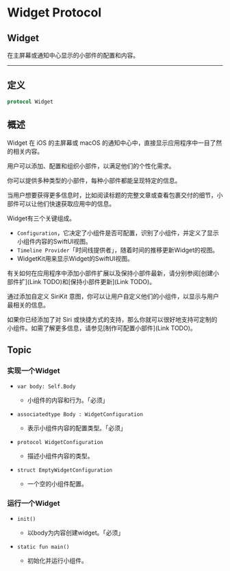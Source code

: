 # Widget Protocol

## Widget

在主屏幕或通知中心显示的小部件的配置和内容。

****

## 定义

```swift
protocol Widget
```

## 概述

Widget 在 iOS 的主屏幕或 macOS 的通知中心中，直接显示应用程序中一目了然的相关内容。

用户可以添加、配置和组织小部件，以满足他们的个性化需求。

你可以提供多种类型的小部件，每种小部件都能呈现特定的信息。

当用户想要获得更多信息时，比如阅读标题的完整文章或查看包裹交付的细节，小部件可以让他们快速获取应用中的信息。

Widget有三个关键组成。

- `Configuration`，它决定了小组件是否可配置，识别了小组件，并定义了显示小组件内容的SwiftUI视图。
- `Timeline Provider`「时间线提供者」，随着时间的推移更新Widget的视图。
- WidgetKit用来显示Widget的SwiftUI视图。

有关如何在应用程序中添加小部件扩展以及保持小部件最新，请分别参阅[创建小部件扩](Link TODO)和[保持小部件更新](Link TODO)。

通过添加自定义 SiriKit 意图，你可以让用户自定义他们的小组件，以显示与用户最相关的信息。

如果你已经添加了对 Siri 或快捷方式的支持，那么你就可以很好地支持可定制的小组件。如需了解更多信息，请参见[制作可配置小部件](Link TODO)。

## Topic

### 实现一个Widget

- `var body: Self.Body`
  - 小组件的内容和行为。「必须」

- `associatedtype Body : WidgetConfiguration`
  - 表示小组件内容的配置类型。「必须」
- `protocol WidgetConfiguration`
  - 描述小组件内容的类型。
- `struct EmptyWidgetConfiguration`
  - 一个空的小组件配置。

### 运行一个Widget

- `init()`
  - 以body为内容创建widget。「必须」

- `static fun main()`
  - 初始化并运行小组件。